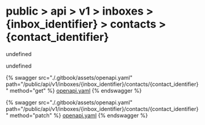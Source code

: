 # public > api > v1 > inboxes > {inbox_identifier} > contacts > {contact_identifier}

undefined

undefined


{% swagger src="./.gitbook/assets/openapi.yaml" path="/public/api/v1/inboxes/{inbox_identifier}/contacts/{contact_identifier}" method="get" %}
[openapi.yaml](<./.gitbook/assets/openapi.yaml>)
{% endswagger %}
  


{% swagger src="./.gitbook/assets/openapi.yaml" path="/public/api/v1/inboxes/{inbox_identifier}/contacts/{contact_identifier}" method="patch" %}
[openapi.yaml](<./.gitbook/assets/openapi.yaml>)
{% endswagger %}